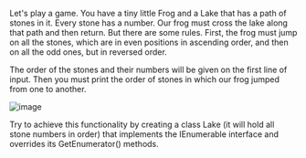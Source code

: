 Let's play a game. You have a tiny little Frog and a Lake that has a path of stones in it. Every stone has a number. Our frog must cross the lake along that path and then return. But there are some rules. First, the frog must jump on all the stones, which are in even positions in ascending order, and then on all the odd ones, but in reversed order.

The order of the stones and their numbers will be given on the first line of input. Then you must print the order of stones in which our frog jumped from one to another.

![image](https://user-images.githubusercontent.com/45227327/219899473-3f28adc5-9ccd-4009-9f7f-403bf1e43daa.png)

Try to achieve this functionality by creating a class Lake (it will hold all stone numbers in order) that implements the IEnumerable<int> interface and overrides its GetEnumerator() methods.
